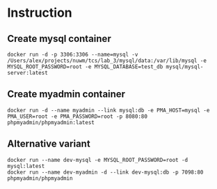 # Instruction

## Create mysql container

```console
docker run -d -p 3306:3306 --name=mysql -v /Users/alex/projects/nuwm/tcs/lab_3/mysql/data:/var/lib/mysql -e MYSQL_ROOT_PASSWORD=root -e MYSQL_DATABASE=test_db mysql/mysql-server:latest
```

## Create myadmin container

```console
docker run -d --name myadmin --link mysql:db -e PMA_HOST=mysql -e PMA_USER=root -e PMA_PASSWORD=root -p 8080:80 phpmyadmin/phpmyadmin:latest
```

## Alternative variant

```console
docker run --name dev-mysql -e MYSQL_ROOT_PASSWORD=root -d mysql:latest
docker run --name dev-myadmin -d --link dev-mysql:db -p 7098:80 phpmyadmin/phpmyadmin
```
